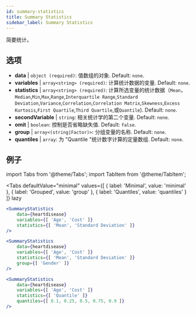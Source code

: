 ```yaml
---
id: summary-statistics 
title: Summary Statistics
sidebar_label: Summary Statistics
---
```


简要统计。

## 选项

* __data__ | `object (required)`: 值数组的对象. Default: `none`.
* __variables__ | `array<string> (required)`: 计算统计数据的变量. Default: `none`.
* __statistics__ | `array<string> (required)`: 计算所选变量的统计数据（`Mean`，`Median`,`Min`,`Max`,`Range`,`Interquartile Range`,`Standard Deviation`,`Variance`,`Correlation`,`Correlation Matrix`,`Skewness`,`Excess Kurtosis`,`First Quartile`,`Third Quartile`,或`Quantile`). Default: `none`.
* __secondVariable__ | `string`: 相关统计学的第二个变量. Default: `none`.
* __omit__ | `boolean`: 控制是否省略缺失值. Default: `false`.
* __group__ | `array<(string|Factor)>`: 分组变量的名称. Default: `none`.
* __quantiles__ | `array`: 为 "Quantile "统计数字计算的定量数组. Default: `none`.


## 例子

import Tabs from '@theme/Tabs';
import TabItem from '@theme/TabItem';

<Tabs
    defaultValue="minimal"
    values={[
        { label: 'Minimal', value: 'minimal' },
        { label: 'Grouped', value: 'group' },
        { label: 'Quantiles', value: 'quantiles' }
    ]}
    lazy
>

<TabItem value="minimal">

```jsx live
<SummaryStatistics 
    data={heartdisease} 
    variables={[ 'Age', 'Cost' ]}
    statistics={[ 'Mean', 'Standard Deviation' ]}
/>
```

</TabItem>

<TabItem value="group" >

```jsx live
<SummaryStatistics 
    data={heartdisease} 
    variables={[ 'Age', 'Cost' ]}
    statistics={[ 'Mean', 'Standard Deviation' ]}
    group={[ 'Gender' ]}
/>
```
</TabItem>

<TabItem value="quantiles">

```jsx live
<SummaryStatistics 
    data={heartdisease} 
    variables={[ 'Age', 'Cost' ]}
    statistics={[ 'Quantile' ]}
    quantiles={[ 0.1, 0.25, 0.5, 0.75, 0.9 ]}
/>
```

</TabItem>

</Tabs>
